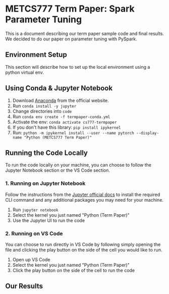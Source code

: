 # METCS777 Term Paper: Spark Parameter Tuning

This is a document describing our term paper sample code and final results. We decided to do our paper on parameter tuning with PySpark.

## Environment Setup
This section will describe how to set up the local environment using a python virtual env.

## Using Conda & Jupyter Notebook
1. Download [Anaconda](https://www.anaconda.com/download) from the official website.
1. Run `conda install -y jupyter`
1. Change directories into `code`
1. Run `conda env create -f termpaper-conda.yml`
1. Activate the env: `conda activate cs777-termpaper`
1. If you don't have this library: `pip install ipykernel`
1. Run: `python -m ipykernel install --user --name pytorch --display-name "Python (METCS777 Term Paper)"`

## Running the Code Locally
To run the code locally on your machine, you can choose to follow the Jupyter Notebook section or the VS Code section.

### 1. Running on Jupyter Notebook
Follow the instructions from the [Jupyter official docs](https://docs.jupyter.org/en/latest/running.html)  to install the required CLI command and any additional packages you may need for your machine.

1. Run `jupyter notebook`
1. Select the kernel you just named "Python (Term Paper)"
1. Use the Jupyter UI to run the code

### 2. Running on VS Code
You can choose to run directly in VS Code by following simply opening the file and clicking the play button on the side of the cell you would like to run.

1. Open up VS Code
1. Select the kernel you just named "Python (Term Paper)"
1. Click the play button on the side of the cell to run the code

## Our Results
